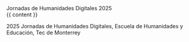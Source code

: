 <!DOCTYPE html>
<html lang="es">
<head>
<link href="https://fonts.googleapis.com/css2?family=Ubuntu:wght@400;700&family=Ubuntu+Condensed&display=swap" rel="stylesheet">
  <meta charset="UTF-8">
  <meta name="viewport" content="width=device-width, initial-scale=1.0">
  <title>{{ page.title }}</title>
 <link rel="stylesheet" href="{{ '/assets/main.css' | relative_url }}">
</head>
<body>
Jornadas de Humanidades Digitales 2025
  <main>
    {{ content }}
  </main>
  <footer>
    <p>2025 Jornadas de Humanidades Digitales, Escuela de Humanidades y Educación, Tec de Monterrey</p>
  </footer>
</body>
</html>
